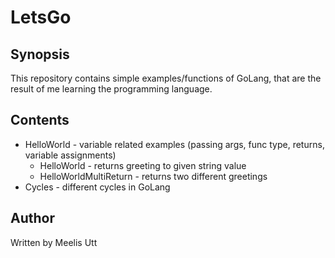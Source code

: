 # LetsGo

## Synopsis

This repository contains simple examples/functions of GoLang,
that are the result of me learning the programming language.

## Contents

* HelloWorld - variable related examples (passing args, func type, returns, variable assignments)
  * HelloWorld - returns greeting to given string value
  * HelloWorldMultiReturn - returns two different greetings
* Cycles - different cycles in GoLang

## Author

Written by
Meelis Utt